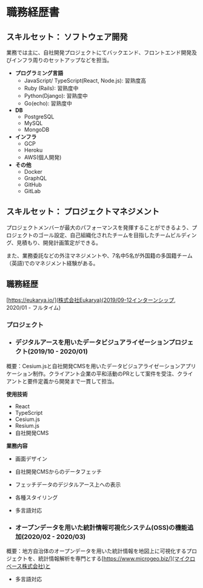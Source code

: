 # 職務経歴書

## スキルセット： ソフトウェア開発
業務では主に、自社開発プロジェクトにてバックエンド、フロントエンド開発及びインフラ周りのセットアップなどを担当。

* **プログラミング言語**
  * JavaScript/ TypeScript(React, Node.js): 習熟度高
  * Ruby (Rails): 習熟度中
  * Python(Django): 習熟度中
  * Go(echo): 習熟度中
* **DB**
  * PostgreSQL
  * MySQL
  * MongoDB
* **インフラ**
  * GCP
  * Heroku
  * AWS(個人開発)
* **その他**
  * Docker
  * GraphQL
  * GitHub
  * GitLab

## スキルセット： プロジェクトマネジメント
プロジェクトメンバーが最大のパフォーマンスを発揮することができるよう、プロジェクトのゴール設定、自己組織化されたチームを目指したチームビルディング、見積もり、開発計画策定ができる。

また、業務委託などの外注マネジメントや、7名中5名が外国籍の多国籍チーム（英語)でのマネジメント経験がある。

## 職務経歴
[https://eukarya.io/](株式会社Eukarya)(2019/09-12インターンシップ, 2020/01 - フルタイム)

### プロジェクト
* ### デジタルアースを用いたデータビジュアライゼーションプロジェクト(2019/10 - 2020/01)
概要：Cesium.jsと自社開発CMSを用いたデータビジュアライゼーションアプリケーション制作。クライアント企業の平和活動のPRとして案件を受注、クライアントと要件定義から開発まで一貫して担当。

**使用技術**
* React
* TypeScript
* Cesium.js
* Resium.js
* 自社開発CMS

**業務内容**
* 画面デザイン
* 自社開発CMSからのデータフェッチ
* フェッチデータのデジタルアース上への表示
* 各種スタイリング
* 多言語対応

* ### オープンデータを用いた統計情報可視化システム(OSS)の機能追加(2020/02 - 2020/03)
概要：地方自治体のオープンデータを用いた統計情報を地図上に可視化するプロジェクトを、統計情報解析を専門とする[https://www.microgeo.biz/](マイクロベース株式会社)と
* 多言語対応
